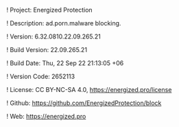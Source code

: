 ! Project: Energized Protection

! Description: ad.porn.malware blocking.

! Version: 6.32.0810.22.09.265.21

! Build Version: 22.09.265.21

! Build Date: Thu, 22 Sep 22 21:13:05 +06

! Version Code: 2652113

! License: CC BY-NC-SA 4.0, https://energized.pro/license

! Github: https://github.com/EnergizedProtection/block

! Web: https://energized.pro
